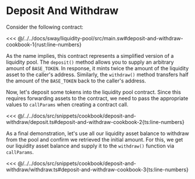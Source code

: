 # Deposit And Withdraw

Consider the following contract:

<<< @/../../docs/sway/liquidity-pool/src/main.sw#deposit-and-withdraw-cookbook-1{rust:line-numbers}

As the name implies, this contract represents a simplified version of a liquidity pool. The `deposit()` method allows you to supply an arbitrary amount of `BASE_TOKEN`. In response, it mints twice the amount of the liquidity asset to the caller's address. Similarly, the `withdraw()` method transfers half the amount of the `BASE_TOKEN` back to the caller's address.

Now, let's deposit some tokens into the liquidity pool contract. Since this requires forwarding assets to the contract, we need to pass the appropriate values to `callParams` when creating a contract call.

<<< @/../../docs/src/snippets/cookbook/deposit-and-withdraw/deposit.ts#deposit-and-withdraw-cookbook-2{ts:line-numbers}

As a final demonstration, let's use all our liquidity asset balance to withdraw from the pool and confirm we retrieved the initial amount. For this, we get our liquidity asset balance and supply it to the `withdraw()` function via `callParams`.

<<< @/../../docs/src/snippets/cookbook/deposit-and-withdraw/withdraw.ts#deposit-and-withdraw-cookbook-3{ts:line-numbers}
